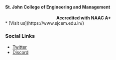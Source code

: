 <h4>St. John College of Engineering and Management</h4>
<b><div align="center">Accredited with NAAC A+</div></b>
* [Visit us](https://www.sjcem.edu.in/)

### Social Links
* [Twitter](https://twitter.com/OWASP__SJCEM)
* [Discord](https://discord.gg/jj2qEESJFt)

